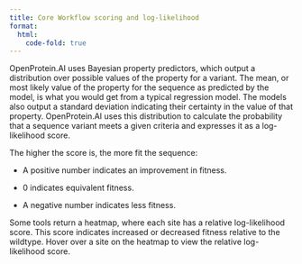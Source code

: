 ```yaml
---
title: Core Workflow scoring and log-likelihood
format:
  html:
    code-fold: true
---
```


OpenProtein.AI uses Bayesian property predictors, which output a distribution over possible values of the property for a variant. The mean, or most likely value of the property for the sequence as predicted by the model, is what you would get from a typical regression model. The models also output a standard deviation indicating their certainty in the value of that property. OpenProtein.AI uses this distribution to calculate the probability that a sequence variant meets a given criteria and expresses it as a log-likelihood score.

The higher the score is, the more fit the sequence:

- A positive number indicates an improvement in fitness.

- 0 indicates equivalent fitness.
- A negative number indicates less fitness.

Some tools return a heatmap, where each site has a relative log-likelihood score. This score indicates increased or decreased fitness relative to the wildtype. Hover over a site on the heatmap to view the relative log-likelihood score.